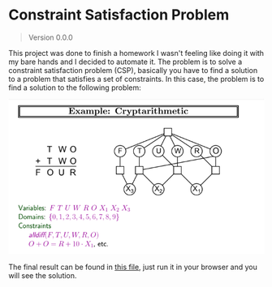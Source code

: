 # Constraint Satisfaction Problem

> Version 0.0.0

This project was done to finish a homework I wasn't feeling like doing it
with my bare hands and I decided to automate it. The problem is to solve a
constraint satisfaction problem (CSP), basically you have to find a solution
to a problem that satisfies a set of constraints. In this case, the problem
is to find a solution to the following problem:

![Cryptarimetic](docs/image.png)

The final result can be found in [this file](index.html), just run it in your
browser and you will see the solution.

